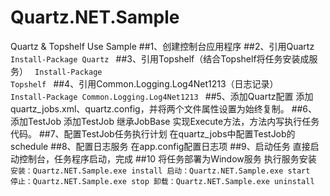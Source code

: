 # Quartz.NET.Sample
Quartz &amp; Topshelf Use Sample
##1、创建控制台应用程序
##2、引用Quartz
<code>
Install-Package Quartz
</code>
##3、引用Topshelf（结合Topshelf将任务安装成服务）
<code>
Install-Package Topshelf
</code>
##4、引用Common.Logging.Log4Net1213（日志记录）
<code>
Install-Package Common.Logging.Log4Net1213 
</code>
##5、添加Quartz配置
添加quartz_jobs.xml、quartz.config，并将两个文件属性设置为始终复制。
##6、添加TestJob
添加TestJob 继承JobBase 实现Execute方法，方法内写执行任务代码。
##7、配置TestJob任务执行计划
在quartz_jobs中配置TestJob的schedule
##8、配置日志服务
在app.config配置日志项
##9、启动任务
直接启动控制台，任务程序启动，完成
##10 将任务部署为Window服务
执行服务安装
<code>
安装：Quartz.NET.Sample.exe install
启动：Quartz.NET.Sample.exe start
停止：Quartz.NET.Sample.exe stop
卸载：Quartz.NET.Sample.exe uninstall
</code>
